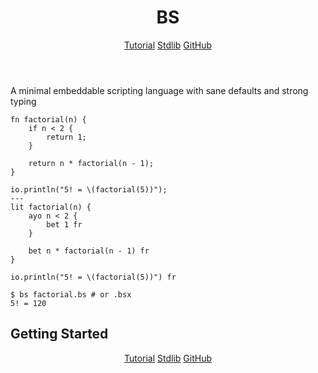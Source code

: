 <header>

# BS

<div class="only-desktop">

[Tutorial](/docs/tutorial.html)
[Stdlib](/docs/stdlib.html)
[GitHub](https://github.com/shoumodip/bs)

</div>
</header>

A minimal embeddable scripting language with sane defaults and strong typing

```
fn factorial(n) {
    if n < 2 {
        return 1;
    }

    return n * factorial(n - 1);
}

io.println("5! = \(factorial(5))");
---
lit factorial(n) {
    ayo n < 2 {
        bet 1 fr
    }

    bet n * factorial(n - 1) fr
}

io.println("5! = \(factorial(5))") fr
```

```console
$ bs factorial.bs # or .bsx
5! = 120
```

<div class="only-mobile">

## Getting Started

<center>

[Tutorial](/docs/tutorial.html)
[Stdlib](/docs/stdlib.html)
[GitHub](https://github.com/shoumodip/bs)

</center>
</div>

